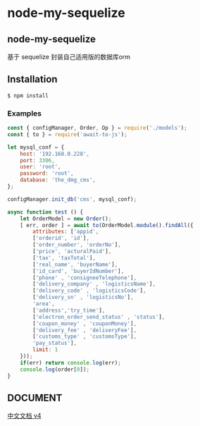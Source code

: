 # node-my-sequelize

## node-my-sequelize

基于 sequelize 封装自己适用版的数据库orm

## Installation

`$ npm install`

### Examples

```javascript
const { configManager, Order, Op } = require('./models');
const { to } = require('await-to-js');

let mysql_conf = {
    host: '192.168.0.228',
    port: 3306,
    user: 'root',
    password: 'root',
    database: 'the_dmg_cms',
};

configManager.init_db('cms', mysql_conf);

async function test () {
    let OrderModel = new Order();
    [ err, order ] = await to(OrderModel.module().findAll({
        attributes: ['appid', 
        ['orderid', 'id'], 
        ['order_number', 'orderNo'], 
        ['price', 'acturalPaid'],
        ['tax', 'taxTotal'], 
        ['real_name', 'buyerName'], 
        ['id_card', 'buyerIdNumber'],
        ['phone' , 'consigneeTelephone'],
        ['delivery_company' , 'logisticsName'],
        ['delivery_code' , 'logisticsCode'],
        ['delivery_sn' , 'logisticsNo'],
        'area',
        ['address','try_time'],
        ['electron_order_send_status' , 'status'], 
        ['coupon_money' , 'couponMoney'], 
        ['delivery_fee' , 'deliveryFee'],
        ['customs_type' , 'customsType'],
        'pay_status'],
        limit: 1
    }));
    if(err) return console.log(err);
    console.log(order[0]);
}
```

 

## DOCUMENT

[中文文档 v4](https://github.com/demopark/sequelize-docs-Zh-CN)  

